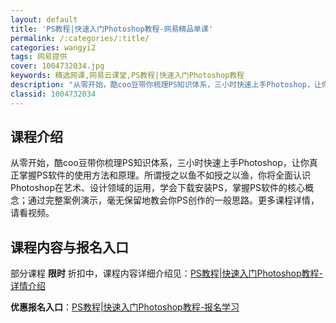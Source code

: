 ```yaml
---
layout: default
title: 'PS教程|快速入门Photoshop教程-网易精品单课'
permalink: /:categories/:title/
categories: wangyi2
tags: 网易提供
cover: 1004732034.jpg
keywords: 精选网课,网易云课堂,PS教程|快速入门Photoshop教程
description: "从零开始，酷coo豆带你梳理PS知识体系，三小时快速上手Photoshop，让你真正掌握PS软件的使用方法和原理。所谓授之以鱼不如授之以渔，你将全面认识Photoshop在艺术、设计领域的运"
classid: 1004732034
---
```


## 课程介绍

从零开始，酷coo豆带你梳理PS知识体系，三小时快速上手Photoshop，让你真正掌握PS软件的使用方法和原理。所谓授之以鱼不如授之以渔，你将全面认识Photoshop在艺术、设计领域的运用，学会下载安装PS，掌握PS软件的核心概念；通过完整案例演示，毫无保留地教会你PS创作的一般思路。更多课程详情，请看视频。

## 课程内容与报名入口

部分课程 **限时** 折扣中，课程内容详细介绍见：[PS教程|快速入门Photoshop教程-详情介绍](https://study.163.com/course/introduction/1004732034.htm?share=1&shareId=1025206652&utm_campaign=share&utm_medium=iphoneShare&utm_source=&utm_u=1025206652)

**优惠报名入口**：[PS教程|快速入门Photoshop教程-报名学习](https://study.163.com/course/introduction/1004732034.htm?share=1&shareId=1025206652&utm_campaign=share&utm_medium=iphoneShare&utm_source=&utm_u=1025206652)

